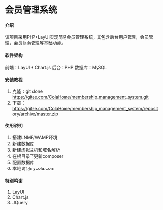 # 会员管理系统

#### 介绍
  该项目采用PHP+LayUI实现简易会员管理系统，其包含后台用户管理，会员管理，会员财务管理等基础功能。

#### 软件架构
  前端：LayUI + Chart.js
  后台：PHP
  数据库：MySQL
#### 安装教程

1.  克隆：git clone https://gitee.com/ColaHome/membership_management_system.git
2.  下载：https://gitee.com/ColaHome/membership_management_system/repository/archive/master.zip

#### 使用说明

1.  搭建LNMP/WAMP环境
2.  新建数据库
3.  新建虚拟主机和域名解析
4.  在根目录下更新composer
5.  配置数据库
6.  本地访问mycola.com

#### 特别鸣谢
1.  LayUI
2.  Chart.js
3.  JQuery
